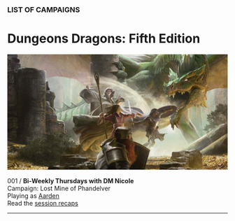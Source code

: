 
### LIST OF CAMPAIGNS

# Dungeons <i class="fab fa-d-and-d"></i> Dragons: Fifth Edition

![Image](/dnd-5e-phandelver-carousel.png)

001 / **Bi-Weekly Thursdays with DM Nicole**
<br />Campaign: Lost Mine of Phandelver
<br />Playing as [Aarden](/character)
<br />Read the [session recaps](/campaign/2021-lmop-with-dm-nicole)

---
